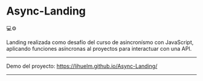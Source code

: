 # Async-Landing
💻⚙️

Landing realizada como desafío del curso de asincronísmo con JavaScript, aplicando funciones asíncronas al proyectos para interactuar con una API.


------------

Demo del proyecto: https://lihuelm.github.io/Async-Landing/

------------
